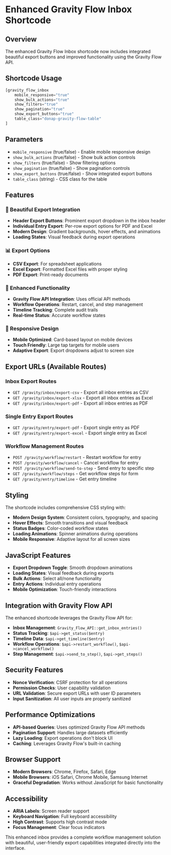 # Enhanced Gravity Flow Inbox Shortcode

## Overview
The enhanced Gravity Flow Inbox shortcode now includes integrated beautiful export buttons and improved functionality using the Gravity Flow API.

## Shortcode Usage

```php
[gravity_flow_inbox 
    mobile_responsive="true" 
    show_bulk_actions="true" 
    show_filters="true" 
    show_pagination="true" 
    show_export_buttons="true"
    table_class="donap-gravity-flow-table"
]
```

## Parameters

- `mobile_responsive` (true/false) - Enable mobile responsive design
- `show_bulk_actions` (true/false) - Show bulk action controls
- `show_filters` (true/false) - Show filtering options
- `show_pagination` (true/false) - Show pagination controls
- `show_export_buttons` (true/false) - Show integrated export buttons
- `table_class` (string) - CSS class for the table

## Features

### 🎨 Beautiful Export Integration
- **Header Export Buttons**: Prominent export dropdown in the inbox header
- **Individual Entry Export**: Per-row export options for PDF and Excel
- **Modern Design**: Gradient backgrounds, hover effects, and animations
- **Loading States**: Visual feedback during export operations

### 📊 Export Options
- **CSV Export**: For spreadsheet applications
- **Excel Export**: Formatted Excel files with proper styling
- **PDF Export**: Print-ready documents

### 🔧 Enhanced Functionality
- **Gravity Flow API Integration**: Uses official API methods
- **Workflow Operations**: Restart, cancel, and step management
- **Timeline Tracking**: Complete audit trails
- **Real-time Status**: Accurate workflow states

### 📱 Responsive Design
- **Mobile Optimized**: Card-based layout on mobile devices
- **Touch Friendly**: Large tap targets for mobile users
- **Adaptive Export**: Export dropdowns adjust to screen size

## Export URLs (Available Routes)

### Inbox Export Routes
- `GET /gravity/inbox/export-csv` - Export all inbox entries as CSV
- `GET /gravity/inbox/export-xlsx` - Export all inbox entries as Excel
- `GET /gravity/inbox/export-pdf` - Export all inbox entries as PDF

### Single Entry Export Routes
- `GET /gravity/entry/export-pdf` - Export single entry as PDF
- `GET /gravity/entry/export-excel` - Export single entry as Excel

### Workflow Management Routes
- `POST /gravity/workflow/restart` - Restart workflow for entry
- `POST /gravity/workflow/cancel` - Cancel workflow for entry
- `POST /gravity/workflow/send-to-step` - Send entry to specific step
- `GET /gravity/workflow/steps` - Get workflow steps for form
- `GET /gravity/entry/timeline` - Get entry timeline

## Styling

The shortcode includes comprehensive CSS styling with:
- **Modern Design System**: Consistent colors, typography, and spacing
- **Hover Effects**: Smooth transitions and visual feedback
- **Status Badges**: Color-coded workflow states
- **Loading Animations**: Spinner animations during operations
- **Mobile Responsive**: Adaptive layout for all screen sizes

## JavaScript Features

- **Export Dropdown Toggle**: Smooth dropdown animations
- **Loading States**: Visual feedback during exports
- **Bulk Actions**: Select all/none functionality
- **Entry Actions**: Individual entry operations
- **Mobile Optimization**: Touch-friendly interactions

## Integration with Gravity Flow API

The enhanced shortcode leverages the Gravity Flow API for:
- **Inbox Management**: `Gravity_Flow_API::get_inbox_entries()`
- **Status Tracking**: `$api->get_status($entry)`
- **Timeline Data**: `$api->get_timeline($entry)`
- **Workflow Operations**: `$api->restart_workflow()`, `$api->cancel_workflow()`
- **Step Management**: `$api->send_to_step()`, `$api->get_steps()`

## Security Features

- **Nonce Verification**: CSRF protection for all operations
- **Permission Checks**: User capability validation
- **URL Validation**: Secure export URLs with user ID parameters
- **Input Sanitization**: All user inputs are properly sanitized

## Performance Optimizations

- **API-based Queries**: Uses optimized Gravity Flow API methods
- **Pagination Support**: Handles large datasets efficiently
- **Lazy Loading**: Export operations don't block UI
- **Caching**: Leverages Gravity Flow's built-in caching

## Browser Support

- **Modern Browsers**: Chrome, Firefox, Safari, Edge
- **Mobile Browsers**: iOS Safari, Chrome Mobile, Samsung Internet
- **Graceful Degradation**: Works without JavaScript for basic functionality

## Accessibility

- **ARIA Labels**: Screen reader support
- **Keyboard Navigation**: Full keyboard accessibility
- **High Contrast**: Supports high contrast mode
- **Focus Management**: Clear focus indicators

This enhanced inbox provides a complete workflow management solution with beautiful, user-friendly export capabilities integrated directly into the interface.
